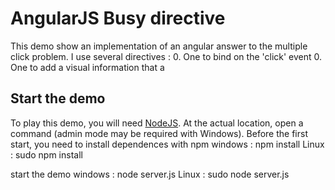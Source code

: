 AngularJS Busy directive
========================

This demo show an implementation of an angular answer to the multiple click problem.
I use several directives :
0. One to bind on the 'click' event
0. One to add a visual information that a 

Start the demo
--------------

To play this demo, you will need [NodeJS](https://nodejs.org/download/).
At the actual location, open a command (admin mode may be required with Windows).
Before the first start, you need to install dependences with npm 
    windows : npm install
    Linux : sudo npm install

start the demo
    windows : node server.js
    Linux : sudo node server.js
	